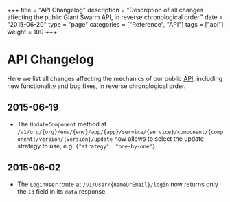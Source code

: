 +++
title = "API Changelog"
description = "Description of all changes affecting the public Giant Swarm API, in reverse chronological order."
date = "2015-06-20"
type = "page"
categories = ["Reference", "API"]
tags = ["api"]
weight = 100
+++

# API Changelog

Here we list all changes affecting the mechanics of our public [API](/reference/api/), including new functionality and bug fixes, in reverse chronological order.

## 2015-06-19

* The `UpdateComponent` method at `/v1/org/{org}/env/{env}/app/{app}/service/{service}/component/{component}/version/{version}/update` now allows to select the update strategy to use, e.g. `{"strategy": "one-by-one"}`.

## 2015-06-02

* The `LoginUser` route at `/v1/user/{nameOrEmail}/login` now returns only the `Id` field in its `data` response.
